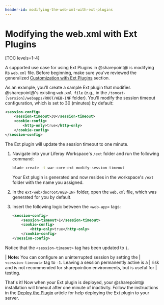 ```yaml
---
header-id: modifying-the-web-xml-with-ext-plugins
---
```


# Modifying the web.xml with Ext Plugins

[TOC levels=1-4]

A supported use case for using Ext Plugins in @sharepoint@ is modifying its
`web.xml` file. Before beginning, make sure you've reviewed the generalized
[Customization with Ext Plugins](/docs/7-2/customization/-/knowledge_base/c/customizing-core-functionality-with-ext)
section.

As an example, you'll create a sample Ext plugin that modifies @sharepoint@'s
existing `web.xml file` (e.g., in the `/tomcat-[version]/webapps/ROOT/WEB-INF`
folder). You'll modify the session timeout configuration, which is set to 30
(minutes) by default:

```xml
<session-config>
    <session-timeout>30</session-timeout>
    <cookie-config>
        <http-only>true</http-only>
    </cookie-config>
</session-config>
```

The Ext plugin will update the session timeout to one minute.

1.  Navigate into your Liferay Workspace's `/ext` folder and run the following
    command:

    ```bash
    blade create -t war-core-ext modify-session-timeout
    ```

    Your Ext plugin is generated and now resides in the workspace's `/ext`
    folder with the name you assigned.

2.  In the `ext-web/docroot/WEB-INF` folder, open the `web.xml` file, which was
    generated for you by default.

3. Insert the following logic between the `<web-app>` tags:

    ```xml
    <session-config>
        <session-timeout>1</session-timeout>
        <cookie-config>
            <http-only>true</http-only>
        </cookie-config>
    </session-config>
    ```

Notice that the `<session-timeout>` tag has been updated to `1`.

| **Note:** You can configure an uninterrupted session by setting the
| `<session-timeout>` tag to `-1`. Leaving a session permanently active is a
| risk and is not recommended for sharepointion environments, but is useful for
| testing.

That's it! Now when your Ext plugin is deployed, your @sharepoint@ installation
will timeout after one minute of inactivity. Follow the instructions in the
[Deploy the Plugin](/docs/7-2/customization/-/knowledge_base/c/deploying-an-ext-plugin)
article for help deploying the Ext plugin to your server.
